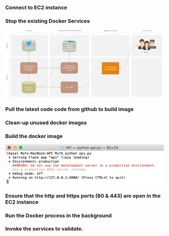 ### Connect to EC2 instance

### Stop the existing Docker Services
![alt text](../imgs/MVP-Architecture.png "MVP Architecture")

### Pull the latest code code from github to build image


### Clean-up unused docker images

### Build the docker image
![alt text](../imgs/MVP-RunAPI.png "MVP Run API")

### Ensure that the http and https ports (80 & 443) are open in the EC2 instance

### Run the Docker process in the background

### Invoke the services to validate.


